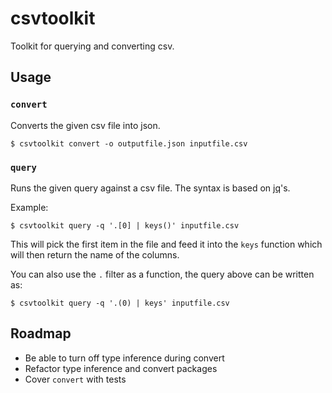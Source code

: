 # csvtoolkit

Toolkit for querying and converting csv.

## Usage

### `convert`

Converts the given csv file into json.

```
$ csvtoolkit convert -o outputfile.json inputfile.csv
```

### `query`

Runs the given query against a csv file. The syntax is based on [jq](http://stedolan.github.io/jq/)'s.

Example:

```
$ csvtoolkit query -q '.[0] | keys()' inputfile.csv
```

This will pick the first item in the file and feed it into the `keys` function
which will then return the name of the columns.

You can also use the `.` filter as a function, the query above can be written as:

```
$ csvtoolkit query -q '.(0) | keys' inputfile.csv
```

## Roadmap

- Be able to turn off type inference during convert
- Refactor type inference and convert packages
- Cover `convert` with tests